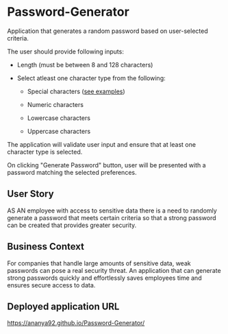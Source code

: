 # Password-Generator
Application that generates a random password based on user-selected criteria. 

The user should provide following inputs:

* Length (must be between 8 and 128 characters)

* Select atleast one character type from the following:

  * Special characters ([see examples](https://www.owasp.org/index.php/Password_special_characters))

  * Numeric characters

  * Lowercase characters

  * Uppercase characters

The application will validate user input and ensure that at least one character type is selected.

On clicking "Generate Password" button, user will be presented with a password matching the selected preferences.

## User Story

AS AN employee with access to sensitive data there is a need to randomly generate a password that meets certain criteria so that a strong password can be created that provides greater security.

## Business Context

For companies that handle large amounts of sensitive data, weak passwords can pose a real security threat. An application that can generate strong passwords quickly and effortlessly saves employees time and ensures secure access to data.

## Deployed application URL

https://ananya92.github.io/Password-Generator/

